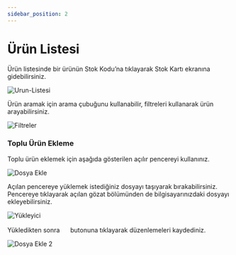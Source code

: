 ```yaml
---
sidebar_position: 2
---
```


# Ürün Listesi

Ürün listesinde bir ürünün Stok Kodu’na tıklayarak Stok Kartı ekranına gidebilirsiniz.

![Urun-Listesi](/img/urun-yonetimi/urun-listesi.png)

Ürün aramak için arama çubuğunu kullanabilir, filtreleri kullanarak ürün arayabilirsiniz. 

![Filtreler](/img/urun-yonetimi/filtreler.png)

### Toplu Ürün Ekleme

Toplu ürün eklemek için aşağıda gösterilen açılır pencereyi kullanınız. 

![Dosya Ekle](/img/urun-yonetimi/dosya-ekle.png)

Açılan pencereye yüklemek istediğiniz dosyayı taşıyarak bırakabilirsiniz. Pencereye tıklayarak açılan gözat bölümünden de bilgisayarınızdaki dosyayı ekleyebilirsiniz. 

![Yükleyici](/img/urun-yonetimi/yukleyici.png)

Yükledikten sonra <img src="/img/butonlar/kaydet-buton-2.png" height="16"/> butonuna tıklayarak düzenlemeleri kaydediniz.

![Dosya Ekle 2](/img/urun-yonetimi/dosya-ekle-2.png)
